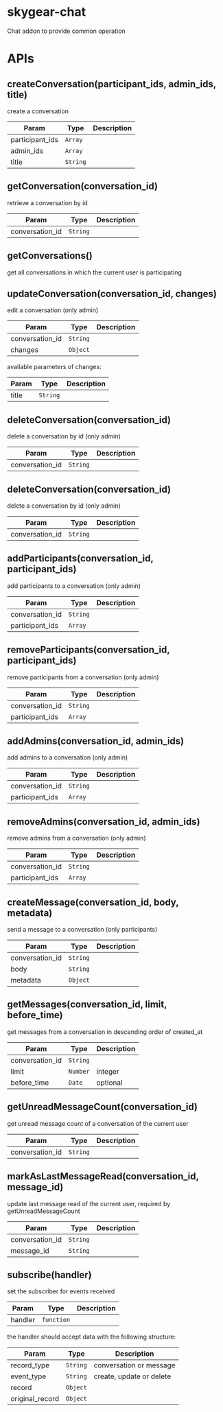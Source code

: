# skygear-chat
Chat addon to provide common operation

# APIs

## createConversation(participant_ids, admin_ids, title)
create a conversation

| Param  | Type                | Description  |
| ------ | ------------------- | ------------ |
| participant_ids  | <code>Array</code> | |
| admin_ids | <code>Array</code> | |
| title | <code>String</code> | |


## getConversation(conversation_id)
retrieve a conversation by id

| Param  | Type                | Description  |
| ------ | ------------------- | ------------ |
| conversation_id  | <code>String</code> | |


## getConversations()
get all conversations in which the current user is participating


## updateConversation(conversation_id, changes)
edit a conversation (only admin)

| Param  | Type                | Description  |
| ------ | ------------------- | ------------ |
| conversation_id  | <code>String</code> | |
| changes | <code>Object</code> | |

available parameters of changes:

| Param  | Type                | Description  |
| ------ | ------------------- | ------------ |
| title | <code>String</code> | |


## deleteConversation(conversation_id)
delete a conversation by id (only admin)

| Param  | Type                | Description  |
| ------ | ------------------- | ------------ |
| conversation_id  | <code>String</code> | |


## deleteConversation(conversation_id)
delete a conversation by id (only admin)

| Param  | Type                | Description  |
| ------ | ------------------- | ------------ |
| conversation_id  | <code>String</code> | |


## addParticipants(conversation_id, participant_ids)
add participants to a conversation (only admin)

| Param  | Type                | Description  |
| ------ | ------------------- | ------------ |
| conversation_id  | <code>String</code> | |
| participant_ids  | <code>Array</code> | |


## removeParticipants(conversation_id, participant_ids)
remove participants from a conversation (only admin)

| Param  | Type                | Description  |
| ------ | ------------------- | ------------ |
| conversation_id  | <code>String</code> | |
| participant_ids  | <code>Array</code> | |


## addAdmins(conversation_id, admin_ids)
add admins to a conversation (only admin)

| Param  | Type                | Description  |
| ------ | ------------------- | ------------ |
| conversation_id  | <code>String</code> | |
| participant_ids  | <code>Array</code> | |


## removeAdmins(conversation_id, admin_ids)
remove admins from a conversation (only admin)

| Param  | Type                | Description  |
| ------ | ------------------- | ------------ |
| conversation_id  | <code>String</code> | |
| participant_ids  | <code>Array</code> | |


## createMessage(conversation_id, body, metadata)
send a message to a conversation (only participants)

| Param  | Type                | Description  |
| ------ | ------------------- | ------------ |
| conversation_id  | <code>String</code> | |
| body| <code>String</code> | |
| metadata| <code>Object</code> | |


## getMessages(conversation_id, limit, before_time)
get messages from a conversation in descending order of created_at

| Param  | Type                | Description  |
| ------ | ------------------- | ------------ |
| conversation_id  | <code>String</code> | |
| limit | <code>Number</code> | integer |
| before_time | <code>Date</code> | optional |


## getUnreadMessageCount(conversation_id)
get unread message count of a conversation of the current user 

| Param  | Type                | Description  |
| ------ | ------------------- | ------------ |
| conversation_id  | <code>String</code> | |


## markAsLastMessageRead(conversation_id, message_id)
update last message read of the current user, 
required by getUnreadMessageCount 

| Param  | Type                | Description  |
| ------ | ------------------- | ------------ |
| conversation_id  | <code>String</code> | |
| message_id | <code>String</code> | |


## subscribe(handler)
set the subscriber for events received

| Param  | Type                | Description  |
| ------ | ------------------- | ------------ |
| handler| <code>function</code> |  |

the handler should accept data with the following structure:

| Param  | Type                | Description  |
| ------ | ------------------- | ------------ |
| record_type | <code>String</code> | conversation or message |
| event_type | <code>String</code> | create, update or delete |
| record | <code>Object</code> |  |
| original_record | <code>Object</code> |  |
